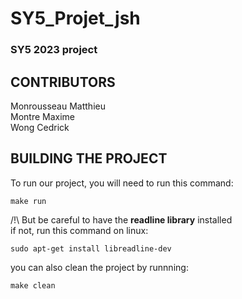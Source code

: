 # SY5_Projet_jsh

### SY5 2023 project

## CONTRIBUTORS

Monrousseau Matthieu  
Montre Maxime  
Wong Cedrick

## BUILDING THE PROJECT

To run our project, you will need to run this command:

    make run

/!\ But be careful to have the **readline library** installed   
if not, run this command on linux:

    sudo apt-get install libreadline-dev

you can also clean the project by runnning:

    make clean

